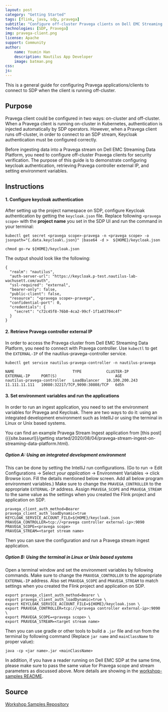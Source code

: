 ```yaml
---
layout: post
category: "Getting Started"
tags: [flink, java, sdp, pravega]
subtitle: "Configure off-cluster Pravega clients on Dell EMC Streaming Data Platform"
technologies: [SDP, Pravega]
img: pravega-client.png
license: Apache
support: Community
author: 
    name: Youmin Han
    description: Nautilus App Developer
    image: batman.png
css: 
js: 
---
```

This is a general guide for configuring Pravega applications/clients to connect to SDP when the client is running off-cluster.
<!--more-->

## Purpose

Pravega client could be configured in two ways: on-cluster and off-cluster. When a Pravega client is running on-cluster in Kubernetes, authentication is injected automatically by SDP operators. However, when a Pravega client runs off-cluster, in order to connect to an SDP stream, Keycloak authentication must be configured correctly.

Before ingesting data into a Pravega stream on Dell EMC Streaming Data Platform, you need to configure off-cluster Pravega clients for security verification. The purpose of this guide is to demonstrate configuring keycloak authentication, retrieving Pravega controller external IP, and setting environment variables.

## Instructions
#### 1. Configure keycloak authentication
After setting up the project namespace on SDP, configure Keycloak authentication by getting the ```keycloak.json``` file. Replace following `<pravega scope>` with the **project name** you set in the SDP UI and run the command in your terminal: 
```
kubectl get secret <pravega scope>-pravega -n <pravega scope> -o jsonpath="{.data.keycloak\.json}" |base64 -d >  ${HOME}/keycloak.json

chmod go-rw ${HOME}/keycloak.json
```
The output should look like the following:
```
{
  "realm": "nautilus",
  "auth-server-url": "https://keycloak.p-test.nautilus-lab-wachusett.com/auth",
  "ssl-required": "external",
  "bearer-only": false,
  "public-client": false,
  "resource": "<pravega scope>-pravega",
  "confidential-port": 0,
  "credentials": {
    "secret": "c72c45f8-76b0-4ca2-99cf-1f1a03704c4f"
  }
}
```

#### 2. Retrieve Pravega controller external IP
In order to access the Pravega cluster from Dell EMC Streaming Data Platform, you need to connect with Pravega controller. Use `kubectl` to get the `EXTERNAL-IP` of the nautilus-pravega-controller service.
```
kubectl get service nautilus-pravega-controller -n nautilus-pravega

NAME                          TYPE           CLUSTER-IP       EXTERNAL-IP     PORT(S)                          AGE
nautilus-pravega-controller   LoadBalancer   10.100.200.243   11.111.11.111   10080:32217/TCP,9090:30808/TCP   6d5h
```

#### 3. Set environment variables and run the applications

In order to run an ingest application, you need to set the environment variables for Pravega and Keycloak. There are two ways to do it: using an integrated development environment such as IntelliJ or using the terminal in Linux or Unix based systems.

You can find an example Pravega Stream Ingest application from [this post]({{site.baseurl}}/getting started/2020/08/04/pravega-stream-ingest-on-streaming-data-platform.html).

##### Option A: Using an integrated development environment
This can be done by setting the IntelliJ run configurations. (Go to run -> Edit Configurations -> Select *your application* -> Environment Variables -> click Browse icon. Fill the details mentioned below screen. Add all below program environment variables.) Make sure to change the `PRAVEGA_CONTROLLER` to the appropriate `EXTERNAL-IP` address. Assign `PRAVEGA_SCOPE` and `PRAVEGA_STREAM` to the same value as the settings when you created the Flink project and application on SDP.   
```
pravega_client_auth_method=Bearer
pravega_client_auth_loadDynamic=true
KEYCLOAK_SERVICE_ACCOUNT_FILE=${HOME}/keycloak.json
PRAVEGA_CONTROLLER=tcp://<pravega controller external-ip>:9090
PRAVEGA_SCOPE=<pravega scope>
PRAVEGA_STREAM=<target stream name>
```
Then you can save the configuration and run a Pravega stream ingest application. 

##### Option B: Using the terminal in Linux or Unix based systems

Open a terminal window and set the environment variables by following commands. Make sure to change the `PRAVEGA_CONTROLLER` to the appropriate `EXTERNAL-IP` address. Also set `PRAVEGA_SCOPE` and `PRAVEGA_STREAM` to match settings when you created the Flink project and application on SDP.   

```
export pravega_client_auth_method=Bearer \
export pravega_client_auth_loadDynamic=true \
export KEYCLOAK_SERVICE_ACCOUNT_FILE=${HOME}/keycloak.json \
export PRAVEGA_CONTROLLER=tcp://<pravega controller external-ip>:9090 \
export PRAVEGA_SCOPE=<pravega scope> \
export PRAVEGA_STREAM=<target stream name>
```

Then you can use gradle or other tools to build a `.jar` file and run from the terminal by following command (Replace `jar name` and `mainClassName` to proper value):  
```
java -cp <jar name>.jar <mainClassName>
```


In addition, if you have a reader running on Dell EMC SDP at the same time, please make sure to pass the same value for Pravega scope and stream parameters as discussed above. More details are showing in the [workshop-samples README](https://github.com/pravega/workshop-samples#running-jsonwriter-from-intelij).     


## Source
[Workshop Samples Repository](https://github.com/pravega/workshop-samples)

